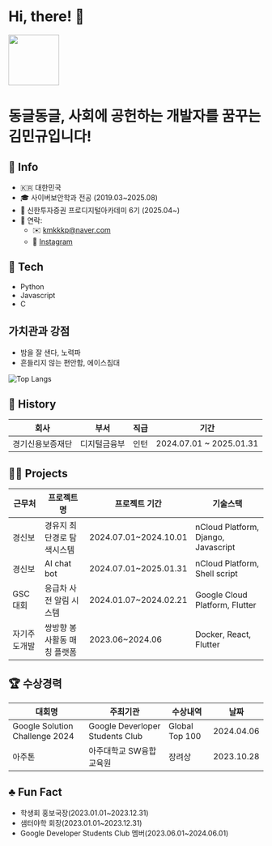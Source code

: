 # Hi, there! 👋 
<img src = "https://i.namu.wiki/i/yiTFRsku4ghNaoaPDoqHpN05W2SZo7PIn9Z7ZQEXq8kb8EQPgRiGrR2h04hQqcmPCGYKuwxc-Xb3En0aknpGUQ.webp" height="100">

# 동글동글, 사회에 공헌하는 개발자를 꿈꾸는 김민규입니다!


## 💁 Info
- 🇰🇷 대한민국
- 🎓 사이버보안학과 전공 (2019.03~2025.08)
- 🌱 신한투자증권 프로디지털아카데미 6기 (2025.04~)
- 🤙 연락:
  - ✉️ kmkkkp@naver.com
  - 🛜 [Instagram](https://www.instagram.com/min_q9_/)

## 🛞 Tech
- Python
- Javascript
- C

## 가치관과 강점
- 밤을 잘 샌다, 노력파
- 흔들리지 않는 편안함, 에이스침대


![Top Langs](https://github-readme-stats.vercel.app/api/top-langs/?username=kmkkkp&hide=jupyter%20notebook)

## 📜 History
|회사|부서|직급|기간|
|---|---|---|---|
|경기신용보증재단|디지털금융부|인턴|2024.07.01 ~ 2025.01.31|

## 🧑‍💻 Projects
|근무처|프로젝트명|프로젝트 기간|기술스택|
|---|---|---|---|
|경신보|경유지 최단경로 탐색시스템|2024.07.01~2024.10.01|nCloud Platform, Django, Javascript|
|경신보|AI chat bot|2024.07.01~2025.01.31|nCloud Platform, Shell script|
|GSC 대회|응급차 사전 알림 시스템|2024.01.07~2024.02.21|Google Cloud Platform, Flutter|
|자기주도개발|쌍방향 봉사활동 매칭 플랫폼|2023.06~2024.06|Docker, React, Flutter|

## 🏆 수상경력
|대회명|주최기관|수상내역|날짜|
|---|---|---|---|
|Google Solution Challenge 2024|Google Deverloper Students Club|Global Top 100|2024.04.06|
|아주톤|아주대학교 SW융합교육원|장려상|2023.10.28|

## ♣️ Fun Fact
- 학생회 홍보국장(2023.01.01~2023.12.31)
- 샘터야학 회장(2023.01.01~2023.12.31)
- Google Developer Students Club 멤버(2023.06.01~2024.06.01)
